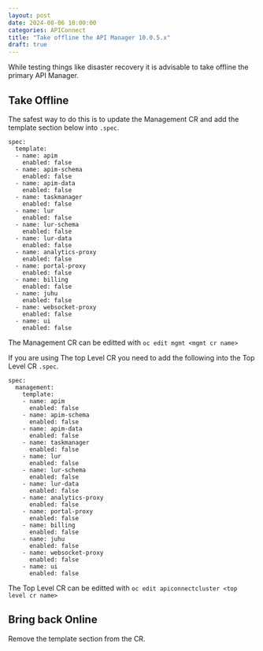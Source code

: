 ```yaml
---
layout: post
date: 2024-08-06 10:00:00
categories: APIConnect
title: "Take offline the API Manager 10.0.5.x"
draft: true
---
```


While testing things like disaster recovery it is advisable to take offline the primary API Manager.

<!--more-->

## Take Offline

The safest way to do this is to update the Management CR and add the template section below into  `.spec`.


```
spec:
  template:
  - name: apim
    enabled: false
  - name: apim-schema
    enabled: false
  - name: apim-data
    enabled: false
  - name: taskmanager
    enabled: false
  - name: lur
    enabled: false
  - name: lur-schema
    enabled: false
  - name: lur-data
    enabled: false
  - name: analytics-proxy
    enabled: false
  - name: portal-proxy
    enabled: false
  - name: billing
    enabled: false
  - name: juhu
    enabled: false
  - name: websocket-proxy
    enabled: false
  - name: ui
    enabled: false
```

The Management CR can be editted with
`oc edit mgmt <mgmt cr name>`



If you are using The top Level CR you need to add the following into the Top Level CR `.spec`.

```
spec:
  management:
    template:
    - name: apim
      enabled: false
    - name: apim-schema
      enabled: false
    - name: apim-data
      enabled: false
    - name: taskmanager
      enabled: false
    - name: lur
      enabled: false
    - name: lur-schema
      enabled: false
    - name: lur-data
      enabled: false
    - name: analytics-proxy
      enabled: false
    - name: portal-proxy
      enabled: false
    - name: billing
      enabled: false
    - name: juhu
      enabled: false
    - name: websocket-proxy
      enabled: false
    - name: ui
      enabled: false
```

The Top Level CR can be editted with
`oc edit apiconnectcluster <top level cr name>`

## Bring back Online

Remove the template section from the CR.
